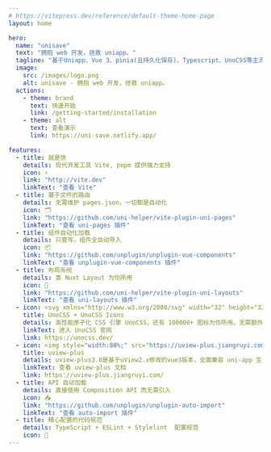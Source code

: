 ```yaml
---
# https://vitepress.dev/reference/default-theme-home-page
layout: home

hero:
  name: "unisave"
  text: "拥抱 web 开发，拯救 uniapp。"
  tagline: "基于Uniapp、Vue 3、pinia(且持久化保存)、Typescript、UnoCSS等主流技术开发的开箱即用模版，适配所有(app、mp、web)平台！！！"
  image:
    src: /images/logo.png
    alt: unisave - 拥抱 web 开发，拯救 uniapp。
  actions:
    - theme: brand
      text: 快速开始
      link: /getting-started/installation
    - theme: alt
      text: 查看演示
      link: https://uni-save.netlify.app/

features:
  - title: 就是快
    details: 现代开发工具 Vite, pnpm 提供强力支持
    icon: ⚡️
    link: "http://vite.dev"
    linkText: "查看 Vite"
  - title: 基于文件的路由
    details: 无需维护 pages.json，一切都是自动化
    icon: 🗂
    link: "https://github.com/uni-helper/vite-plugin-uni-pages"
    linkText: "查看 uni-pages 插件"
  - title: 组件自动化加载
    details: 只管写，组件全自动导入
    icon: 📦
    link: "https://github.com/unplugin/unplugin-vue-components"
    linkText: "查看 unplugin-vue-components 插件"
  - title: 布局系统
    details: 类 Nuxt Layout 为你所用
    icon: 📑
    link: "https://github.com/uni-helper/vite-plugin-uni-layouts"
    linkText: "查看 uni-layouts 插件"
  - icon: <svg xmlns="http://www.w3.org/2000/svg" width="32" height="32" viewBox="0 0 32 32"><g stroke-width=".13"><path fill="#858585" d="M17.007 23.491a6.52 6.52 0 1 1 13.04 0a6.52 6.52 0 0 1-13.04 0"/><path fill="#ccc" d="M17.007 8.51a6.52 6.52 0 0 1 13.04 0v5.867c0 .36-.292.652-.652.652H17.659a.652.652 0 0 1-.652-.652z"/><path fill="#4d4d4d" d="M14.993 23.491a6.52 6.52 0 1 1-13.04 0v-5.868c0-.36.292-.652.652-.652h11.736c.36 0 .652.292.652.652z"/></g></svg>
    title: UnoCSS + UnoCSS Icons
    details: 高性能原子化 CSS 引擎 UnoCSS，还有 100000+ 图标为你所用，无需额外引入外链
    linkText: 进入 UnoCSS 官网
    link: https://unocss.dev/
  - icon: <img style="width:80%;" src="https://uview-plus.jiangruyi.com/common/logo.png" />
    title: uview-plus
    details: uview-plus3.0是基于uView2.x修改的vue3版本，全面兼容 uni-app 生态框架。
    linkText: 查看 uview-plus 文档
    link: https://uview-plus.jiangruyi.com/
  - title: API 自动加载
    details: 直接使用 Composition API 而无需引入
    icon: 📥
    link: "https://github.com/unplugin/unplugin-auto-import"
    linkText: "查看 auto-import 插件"
  - title: 精心配置的代码规范
    details: TypeScript + ESLint + Stylelint  配置规范
    icon: 🦾
---
```


